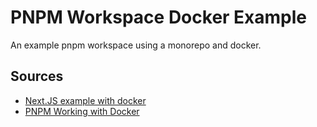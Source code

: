 # PNPM Workspace Docker Example
An example pnpm workspace using a monorepo and docker.

## Sources
- [Next.JS example with docker](https://github.com/vercel/next.js/blob/canary/examples/with-docker/)
- [PNPM Working with Docker](https://pnpm.io/docker#example-2-build-multiple-docker-images-in-a-monorepo)